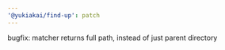 ```yaml
---
'@yukiakai/find-up': patch
---
```


bugfix: matcher returns full path, instead of just parent directory
